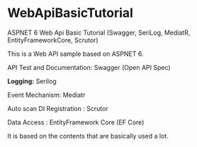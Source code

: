 # WebApiBasicTutorial
ASPNET 6 Web Api Basic Tutorial  (Swagger, SeriLog,  MediatR, EntityFrameworkCore, Scrutor)

This is a Web API sample based on ASPNET 6.

API Test and Documentation: Swagger (Open API Spec)

<b>Logging:</b> Serilog

Event Mechanism: Mediatr

Auto scan DI Registration : Scrutor

Data Access : EntityFramework Core (EF Core)


It is based on the contents that are basically used a lot.
